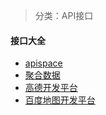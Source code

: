 > 分类：API接口

#### 接口大全

- [apispace](https://www.apispace.com/)
- [聚合数据](https://www.juhe.cn/docs/index/otherid/1)
- [高德开发平台](https://lbs.amap.com/api/)
- [百度地图开发平台](https://lbsyun.baidu.com/)
